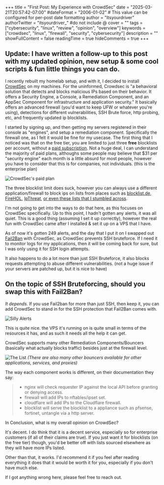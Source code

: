 +++
title = "First Post: My Experience with CrowdSec"
date = "2025-03-21T20:57:42-07:00"
#dateFormat = "2006-01-02" # This value can be configured for per-post date formatting
author = "Itsyourdriver"
authorTwitter = "itsyourdriver_" #do not include @
cover = ""
tags = ["cybersecurity", "linux", "review", "opinion", "overview"]
keywords = ["crowdsec", "linux", "firewall", "security", "cybersecurity"]
description = ""
showFullContent = false
readingTime = true
hideComments = true
+++

## Update: I have written a follow-up to this post with my updated opinion, new setup & some cool scripts & fun little things you can do.

I recently rebuilt my homelab setup, and with it, I decided to install [CrowdSec](https://crowdsec.net) on my machines. For the uninformed, Crowdsec is "a behavioral solution that detects and blocks malicious IPs based on their behavior. It offers a Security Engine, a Console, a Remediation Component, and an AppSec Component for infrastructure and application security."
It basically offers an advanced firewall (you'd want to keep UFW or whatever you're using), detections for different vulnerabilities, SSH Brute force, http probing, etc, and frequently updated ip blocklists.

I started by signing up, and then getting my servers registered in their console as "engines", and setup a remediation component. Specifically the firewall one, as I felt it would be fine for my usecase. The first thing that I noticed was that on the free tier, you are limited to just three **free** blocklists per account, without a [paid subscription](https://www.crowdsec.net/pricing#saas-enterprise). Not a huge deal, I can understand the majority of paid plans, althoughs some people may believe that $31 per "security engine" each month is a little absurd for most people, however you have to consider that this is for companies, not individuals. (this is the enterprise plan)

![CrowdSec's paid plan](/images/my_experience_with_crowdsec/enterprise.png)


The three blocklist limit does suck, however you can always use a different application/firewall to block ips on lists from places such as [blocklist.de](https://www.blocklist.de/en/index.html), [FireHOL](https://iplists.firehol.org/), [IpThreat](https://ipthreat.net/lists), [or even these lists that I stumbled across](https://github.com/Aetherinox/csf-firewall).

I'm not going to get into the ways to do that here, as this focuses on CrowdSec specifically.
Up to this point, I hadn't gotten any alerts, it was all quiet. This is a good thing (assuming I set it up correctly), however the real fun with CrowdSec came after I installed & set it up on a VPS that I have.

As of now it's gotten 249 alerts, and the day that I put it on I swapped out [Fail2Ban](https://github.com/fail2ban/fail2ban) with CrowdSec, as CrowdSec prevents SSH bruteforce. If I need it to monitor logs for my applications, then it will be coming back for sure, but I was only using it for SSH login attempts.

It also happens to do a lot more than just SSH Bruteforce, it also blocks requests attempting to abuse different vulnerabilities. (not a huge issue if your servers are patched up, but it is nice to have)

## On the topic of SSH Bruteforcing, should you swap this with Fail2Ban?

*It depends.* If you use Fail2ban for more than just SSH, then keep it, you can add CrowdSec to stand in for the SSH protection that Fail2Ban comes with.

![Silly Alerts](/images/my_experience_with_crowdsec/list.png)

This is quite nice. the VPS it's running on is quite small in terms of the resources it has, and as such it needs all the help it can get.

CrowdSec supports many other Remediation Components/Bouncers (basically what actually blocks traffic) besides just at the firewall level.

![The List](/images/my_experience_with_crowdsec/components.png)
*(There are also many other bouncers available for other applications, services, and proxies)*

The way each component works is different, on their documentation they say:

> - nginx will check requester IP against the local API before granting or denying access.
> - firewall will add IPs to nftables/ipset set.
> - cloudflare will add IPs to the Cloudflare firewall.
> - blocklist will serve the blocklist to a appliance such as pfsense, fortinet, untangle via a http server.


In Conclusion, what is my overall opinion on CrowdSec?

It's decent. I do think that it is a decent service, especially so for enterprise customers (if all of their claims are true). If you just want it for blocklists (on the free tier) though, you'd be better off with lists sourced elsewhere as they will have more IPs listed.

Other than that, it works. I'd recommend it if you feel after reading everything it does that it would be worth it for you, especially if you don't have much else. 

If I got anything wrong here, please feel free to reach out.